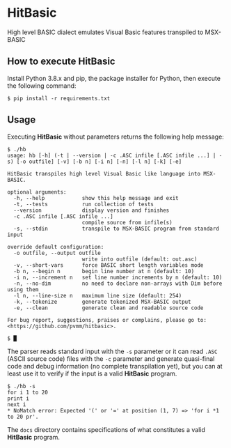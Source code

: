 # HitBasic
High level BASIC dialect emulates Visual Basic features transpiled to MSX-BASIC

How to execute HitBasic
-----------------------

Install Python 3.8.x and pip, the package installer for Python, then execute the following command:

```
$ pip install -r requirements.txt
```

Usage
-----

Executing **HitBasic** without parameters returns the following help message:

```
$ ./hb
usage: hb [-h] (-t | --version | -c .ASC infile [.ASC infile ...] | -s) [-o outfile] [-v] [-b n] [-i n] [-n] [-l n] [-k] [-e]

HitBasic transpiles high level Visual Basic like language into MSX-BASIC.

optional arguments:
  -h, --help            show this help message and exit
  -t, --tests           run collection of tests
  --version             display version and finishes
  -c .ASC infile [.ASC infile ...]
                        compile source from infile(s)
  -s, --stdin           transpile to MSX-BASIC program from standard input

override default configuration:
  -o outfile, --output outfile
                        write into outfile (default: out.asc)
  -v, --short-vars      force BASIC short length variables mode
  -b n, --begin n       begin line number at n (default: 10)
  -i n, --increment n   set line number increments by n (default: 10)
  -n, --no-dim          no need to declare non-arrays with Dim before using them
  -l n, --line-size n   maximum line size (default: 254)
  -k, --tokenize        generate tokenized MSX-BASIC output
  -e, --clean           generate clean and readable source code

For bug report, suggestions, praises or complains, please go to: <https://github.com/pvmm/hitbasic>.

$ █ 
```

The parser reads standard input with the `-s` parameter or it can read `.ASC` (ASCII source code) files with the `-c` parameter and generate quasi-final code and debug information (no complete transpilation yet), but you can at least use it to verify if the input is a valid **HitBasic** program.


```
$ ./hb -s
for i 1 to 20
print i
next i
* NoMatch error: Expected '(' or '=' at position (1, 7) => 'for i *1 to 20 pr'.
```

The `docs` directory contains specifications of what constitutes a valid **HitBasic** program.
